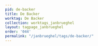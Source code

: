 ```yaml
---
pid: de-backer
title: De Backer
worktag: De Backer
collection: worktags_janbrueghel
layout: tagpage_janbrueghel
order: '044'
permalink: "/janbrueghel/tags/de-backer/"
---
```

